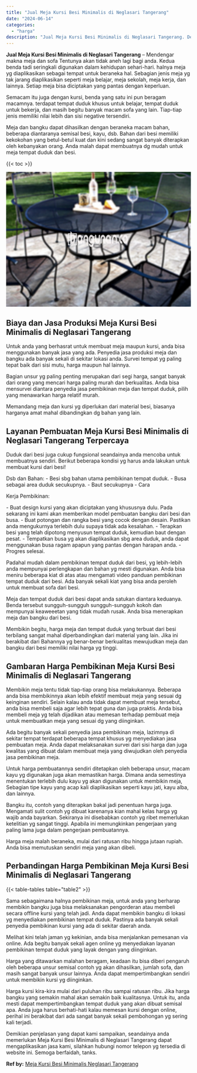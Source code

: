 ```yaml
---
title: "Jual Meja Kursi Besi Minimalis di Neglasari Tangerang"
date: "2024-06-14"
categories: 
  - "harga"
description: "Jual Meja Kursi Besi Minimalis di Neglasari Tangerang. Demikian penjelasan yang dapat kami sampaikan, seandainya anda memerlukan Meja Kursi Besi Minimalis di..."
---
```


**Jual Meja Kursi Besi Minimalis di Neglasari Tangerang** – Mendengar makna meja dan sofa Tentunya akan tidak aneh lagi bagi anda. Kedua benda tadi seringkali digunakan dalam kehidupan sehari-hari. halnya meja yg diaplikasikan sebagai tempat untuk beraneka hal. Sebagian jenis meja yg tak jarang diaplikasikan seperti meja belajar, meja sekolah, meja kerja, dan lainnya. Setiap meja bisa diciptakan yang pantas dengan keperluan.

Semacam itu juga dengan kursi, benda yang satu ini pun beragam macamnya. terdapat tempat duduk khusus untuk belajar, tempat duduk untuk bekerja, dan masih begitu banyak macam sofa yang lain. Tiap-tiap jenis memiliki nilai lebih dan sisi negative tersendiri.

Meja dan bangku dapat dihasilkan dengan beraneka macam bahan, beberapa diantaranya semisal besi, kayu, dsb. Bahan dari besi memiliki kekokohan yang betul-betul kuat dan kini sedang sangat banyak diterapkan oleh kebanyakan orang. Anda malah dapat membuatnya dg mudah untuk meja tempat duduk dan besi.

{{< toc >}}

![Jual Meja Kursi Besi Minimalis di Neglasari Tangerang](/images/jual-meja-besi-murah27.png)

## Biaya dan Jasa Produksi Meja Kursi Besi Minimalis di Neglasari Tangerang

Untuk anda yang berhasrat untuk membuat meja maupun kursi, anda bisa menggunakan banyak jasa yang ada. Penyedia jasa produksi meja dan bangku ada banyak sekali di sekitar lokasi anda. Survei tempat yg paling tepat baik dari sisi mutu, harga maupun hal lainnya.

Bagian unsur yg paling penting merupakan dari segi harga, sangat banyak dari orang yang mencari harga paling murah dan berkualitas. Anda bisa mensurvei diantara penyedia jasa pembikinan meja dan tempat duduk, pilih yang menawarkan harga relatif murah.

Memandang meja dan kursi yg diperlukan dari material besi, biasanya harganya amat mahal dibandingkan dg bahan yang lain.

## Layanan Pembuatan Meja Kursi Besi Minimalis di Neglasari Tangerang Terpercaya

Duduk dari besi juga cukup fungsional seandainya anda mencoba untuk membuatnya sendiri. Berikut beberapa kondisi yg harus anda lakukan untuk membuat kursi dari besi!

Dsb dan Bahan: - Besi sbg bahan utama pembikinan tempat duduk. - Busa sebagai area duduk secukupnya. - Baut secukupnya - Cara

Kerja Pembikinan:

\- Buat design kursi yang akan diciptakan yang khususnya dulu. Pada sekarang ini kami akan memberikan model pembuatan bangku dari besi dan busa. - Buat potongan dan rangka besi yang cocok dengan desain. Pastikan anda mengukurnya terlebih dulu supaya tidak ada kesalahan. - Terapkan besi yang telah dipotong menyusun tempat duduk, kemudian baut dengan pesat. - Tempatkan busa yg akan diaplikasikan sbg area duduk, anda dapat menggunakan busa ragam apapun yang pantas dengan harapan anda. - Progres selesai.

Padahal mudah dalam pembikinan tempat duduk dari besi, yg lebih-lebih anda mempunyai perlengkapan dan bahan yg mesti digunakan. Anda bisa meniru beberapa kiat di atas atau mengamati video panduan pembikinan tempat duduk dari besi. Ada banyak sekali kiat yang bisa anda peroleh untuk membuat sofa dari besi.

Meja dan tempat duduk dari besi dapat anda satukan diantara keduanya. Benda tersebut sungguh-sungguh sungguh-sungguh kokoh dan mempunyai keaweeetan yang tidak mudah rusak. Anda bisa menerapkan meja dan bangku dari besi.

Membikin begitu, harga meja dan tempat duduk yang terbuat dari besi terbilang sangat mahal diperbandingkan dari material yang lain. Jika ini berakibat dari Bahannya yg benar-benar berkualitas mewujudkan meja dan bangku dari besi memiliki nilai harga yg tinggi.

## Gambaran Harga Pembikinan Meja Kursi Besi Minimalis di Neglasari Tangerang

Membikin meja tentu tidak tiap-tiap orang bisa melakukannya. Beberapa anda bisa membikinnya akan lebih efektif membuat meja yang sesuai dg keinginan sendiri. Selain kalau anda tidak dapat membuat meja tersebut, anda bisa membeli saja agar lebih tepat guna dan juga praktis. Anda bisa membeli meja yg telah dijadikan atau memesan terhadap pembuat meja untuk membuatkan meja yang sesuai dg yang diinginkan.

Ada begitu banyak sekali penyedia jasa pembikinan meja, lazimnya di sekitar tempat terdapat beberapa tempat khusus yg menyediakan jasa pembuatan meja. Anda dapat melaksanakan survei dari sisi harga dan juga kwalitas yang dibuat dalam membuat meja yang diwujudkan oleh penyedia jasa pembikinan meja.

Untuk harga pembuatannya sendiri ditetapkan oleh beberapa unsur, macam kayu yg digunakan juga akan memastikan harga. Dimana anda semestinya menentukan terlebih dulu kayu yg akan digunakan untuk membikin meja, Sebagian tipe kayu yang acap kali diaplikasikan seperti kayu jati, kayu alba, dan lainnya.

Bangku itu, contoh yang diterapkan bakal jadi penentuan harga juga. Mengamati sulit contoh yg dibuat karenanya kian mahal kelas harga yg wajib anda bayarkan. Sekiranya ini disebabkan contoh yg ribet memerlukan ketelitian yg sangat tinggi. Apabila ini memungkinkan pengerjaan yang paling lama juga dalam pengerjaan pembuatannya.

Harga meja malah beraneka, mulai dari ratusan ribu hingga jutaan rupiah. Anda bisa memutuskan sendiri meja yang akan dibeli.

## Perbandingan Harga Pembikinan Meja Kursi Besi Minimalis di Neglasari Tangerang

{{< table-tables table="table2" >}}

Sama sebagaimana halnya pembikinan meja, untuk anda yang berharap membikin bangku juga bisa melaksanakan pengorderan atau membeli secara offline kursi yang telah jadi. Anda dapat membikin bangku di lokasi yg menyediakan pembikinan tempat duduk. Pastinya ada banyak sekali penyedia pembikinan kursi yang ada di sekitar daerah anda.

Melihat kini telah jaman yg kekinian, anda bisa menjalankan pemesanan via online. Ada begitu banyak sekali agen online yg menyediakan layanan pembikinan tempat duduk yang layak dengan yang diinginkan.

Harga yang ditawarkan malahan beragam, keadaan itu bisa diberi pengaruh oleh beberapa unsur semisal contoh yg akan dihasilkan, jumlah sofa, dan masih sangat banyak unsur lainnya. Anda dapat mempertimbangkan sendiri untuk membikin kursi yg diinginkan.

Harga kursi kira-kira mulai dari puluhan ribu sampai ratusan ribu. Jika harga bangku yang semakin mahal akan semakin baik kualitasnya. Untuk itu, anda mesti dapat mempertimbangkan tempat duduk yang akan dibuat semisal apa. Anda juga harus berhati-hati kalau memesan kursi dengan online, perihal ini berakibat dari ada sangat banyak sekali pembohongan yg sering kali terjadi.

Demikian penjelasan yang dapat kami sampaikan, seandainya anda memerlukan Meja Kursi Besi Minimalis di Neglasari Tangerang dapat mengaplikasikan jasa kami, silahkan hubungi nomor telepon yg tersedia di website ini. Semoga berfaidah, tanks.

**Ref by:** [Meja Kursi Besi Minimalis Neglasari Tangerang](https://id.wikipedia.org/wiki/Meja)

